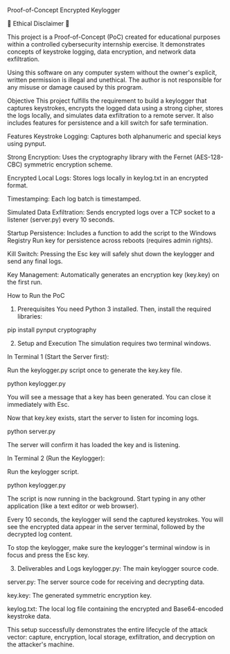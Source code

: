 Proof-of-Concept Encrypted Keylogger


🚨 Ethical Disclaimer 🚨

This project is a Proof-of-Concept (PoC) created for educational purposes within a controlled cybersecurity internship exercise. It demonstrates concepts of keystroke logging, data encryption, and network data exfiltration.

Using this software on any computer system without the owner's explicit, written permission is illegal and unethical. The author is not responsible for any misuse or damage caused by this program.

Objective
This project fulfills the requirement to build a keylogger that captures keystrokes, encrypts the logged data using a strong cipher, stores the logs locally, and simulates data exfiltration to a remote server. It also includes features for persistence and a kill switch for safe termination.

Features
Keystroke Logging: Captures both alphanumeric and special keys using pynput.

Strong Encryption: Uses the cryptography library with the Fernet (AES-128-CBC) symmetric encryption scheme.

Encrypted Local Logs: Stores logs locally in keylog.txt in an encrypted format.

Timestamping: Each log batch is timestamped.

Simulated Data Exfiltration: Sends encrypted logs over a TCP socket to a listener (server.py) every 10 seconds.

Startup Persistence: Includes a function to add the script to the Windows Registry Run key for persistence across reboots (requires admin rights).

Kill Switch: Pressing the Esc key will safely shut down the keylogger and send any final logs.

Key Management: Automatically generates an encryption key (key.key) on the first run.

How to Run the PoC
1. Prerequisites
You need Python 3 installed. Then, install the required libraries:

pip install pynput cryptography

2. Setup and Execution
The simulation requires two terminal windows.

In Terminal 1 (Start the Server first):

Run the keylogger.py script once to generate the key.key file.

python keylogger.py

You will see a message that a key has been generated. You can close it immediately with Esc.

Now that key.key exists, start the server to listen for incoming logs.

python server.py

The server will confirm it has loaded the key and is listening.

In Terminal 2 (Run the Keylogger):

Run the keylogger script.

python keylogger.py

The script is now running in the background. Start typing in any other application (like a text editor or web browser).

Every 10 seconds, the keylogger will send the captured keystrokes. You will see the encrypted data appear in the server terminal, followed by the decrypted log content.

To stop the keylogger, make sure the keylogger's terminal window is in focus and press the Esc key.

3. Deliverables and Logs
keylogger.py: The main keylogger source code.

server.py: The server source code for receiving and decrypting data.

key.key: The generated symmetric encryption key.

keylog.txt: The local log file containing the encrypted and Base64-encoded keystroke data.

This setup successfully demonstrates the entire lifecycle of the attack vector: capture, encryption, local storage, exfiltration, and decryption on the attacker's machine.
